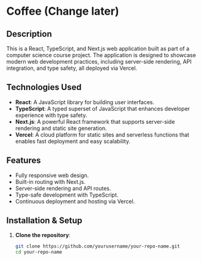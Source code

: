 # Coffee (Change later)

## Description
This is a React, TypeScript, and Next.js web application built as part of a computer science course project. The application is designed to showcase modern web development practices, including server-side rendering, API integration, and type safety, all deployed via Vercel.

## Technologies Used
- **React**: A JavaScript library for building user interfaces.
- **TypeScript**: A typed superset of JavaScript that enhances developer experience with type safety.
- **Next.js**: A powerful React framework that supports server-side rendering and static site generation.
- **Vercel**: A cloud platform for static sites and serverless functions that enables fast deployment and easy scalability.

## Features
- Fully responsive web design.
- Built-in routing with Next.js.
- Server-side rendering and API routes.
- Type-safe development with TypeScript.
- Continuous deployment and hosting via Vercel.

## Installation & Setup
1. **Clone the repository**:
   ```bash
   git clone https://github.com/yourusername/your-repo-name.git
   cd your-repo-name
